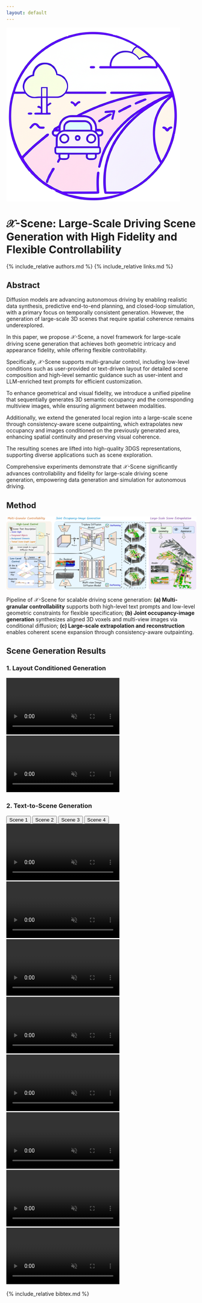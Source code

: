 ```yaml
---
layout: default
---
```


<div class="title-container">
  <img src="assets/images/logo.png" alt="Logo" class="logo">
  <h1>
    <span class="main-title"><span class="x-scene_1">𝒳</span><span class="x-scene_2">-</span><span class="x-scene_3">S</span><span class="x-scene_4">c</span><span class="x-scene_5">e</span><span class="x-scene_6">n</span><span class="x-scene_7">e</span>: Large-Scale Driving Scene Generation with High Fidelity and Flexible Controllability</span>
  </h1>
</div>


{% include_relative authors.md %}
{% include_relative links.md %}


## Abstract

<div class="abstract">
Diffusion models are advancing autonomous driving by enabling realistic data synthesis, predictive end-to-end planning, and closed-loop simulation, with a primary focus on temporally consistent generation. However, the generation of <span class="highlight">large-scale 3D scenes</span> that require spatial coherence remains underexplored.

In this paper, we propose <span class="highlight-x-scene_1">𝒳</span><span class="highlight-x-scene_2">-</span><span class="highlight-x-scene_3">S</span><span class="highlight-x-scene_4">c</span><span class="highlight-x-scene_5">e</span><span class="highlight-x-scene_6">n</span><span class="highlight-x-scene_7">e</span>, a novel framework for large-scale driving scene generation that achieves both geometric intricacy and appearance fidelity, while offering flexible controllability.

Specifically, 𝒳<span class="italic">-Scene</span> supports <span class="highlight">multi-granular control</span>, including low-level conditions such as user-provided or text-driven layout for detailed scene composition and high-level semantic guidance such as user-intent and LLM-enriched text prompts for efficient customization.

To enhance geometrical and visual fidelity, we introduce a unified pipeline that sequentially generates 3D semantic occupancy and the corresponding multiview images, while ensuring alignment between modalities. 

Additionally, we extend the generated local region into a large-scale scene through <span class="highlight">consistency-aware scene outpainting,</span> which extrapolates new occupancy and images conditioned on the previously generated area, enhancing spatial continuity and preserving visual coherence.

The resulting scenes are lifted into high-quality 3DGS representations, supporting diverse applications such as scene exploration.

Comprehensive experiments demonstrate that 𝒳<span class="italic">-Scene</span> significantly advances controllability and fidelity for <span class="highlight">large-scale driving scene generation</span>, empowering data generation and simulation for autonomous driving.
</div>


## Method

<div class="method-container">
  <img src="assets/images/pipeline.png" alt="Pipeline Image" class="method-image">

  <p class="method-caption">
  Pipeline of <span class="x-scene_1">𝒳</span><span class="x-scene_2">-</span><span class="x-scene_3">S</span><span class="x-scene_4">c</span><span class="x-scene_5">e</span><span class="x-scene_6">n</span><span class="x-scene_7">e</span> for scalable driving scene generation: <strong>(a) Multi-granular controllability</strong> supports both high-level text prompts and low-level geometric constraints for flexible specification;  <strong>(b) Joint occupancy-image generation</strong> synthesizes aligned 3D voxels and multi-view images via conditional diffusion; <strong>(c) Large-scale extrapolation and reconstruction</strong> enables coherent scene expansion through consistency-aware outpainting.
  </p>
</div>


## Scene Generation Results

### 1. Layout Conditioned Generation

<div class="demo-section">
  <div class="video-row">
    <video class="video-normal" autoplay loop muted playsinline preload="metadata">
      <source src="assets/images/generation_1.webm" type="video/webm">
    </video>
  </div>

  <div class="video-row">
    <video class="video-normal" autoplay loop muted playsinline preload="metadata">
      <source src="assets/images/generation_2.webm" type="video/webm">
    </video>
  </div>
</div>

### 2. Text-to-Scene Generation
<!-- <div class="demo-section">
  <div class="video-row">
    <img src="assets/images/text2scene_1_1.png" alt="Text2Scene 1_1" class="video-medium">
    <video class="video-medium" autoplay loop muted playsinline preload="metadata">
      <source src="assets/images/text2scene_1_2.webm" type="video/webm">
    </video>
  </div>

  <div class="video-row">
    <img src="assets/images/text2scene_2_1.png" alt="Text2Scene 2_1" class="video-medium">
    <video class="video-medium" autoplay loop muted playsinline preload="metadata">
      <source src="assets/images/text2scene_2_2.webm" type="video/webm">
    </video>
  </div>

  <div class="video-row">
    <img src="assets/images/text2scene_3_1.png" alt="Text2Scene 3_1" class="video-medium">
    <video class="video-medium" autoplay loop muted playsinline preload="metadata">
      <source src="assets/images/text2scene_3_2.webm" type="video/webm">
    </video>
  </div>

  <div class="video-row">
    <img src="assets/images/text2scene_4_1.png" alt="Text2Scene 4_1" class="video-medium">
    <video class="video-medium" autoplay loop muted playsinline preload="metadata">
      <source src="assets/images/text2scene_4_2.webm" type="video/webm">
    </video>
  </div>
</div> -->

<div class="button-row">
  <button class="toggle-btn active" onclick="showScene(1)">Scene 1</button>
  <button class="toggle-btn" onclick="showScene(2)">Scene 2</button>
  <button class="toggle-btn" onclick="showScene(3)">Scene 3</button>
  <button class="toggle-btn" onclick="showScene(4)">Scene 4</button>
</div>

<div class="demo-section">
  <div id="scene-1" class="video-row scene active">
    <video class="video-medium" autoplay loop muted playsinline preload="metadata">
      <source src="assets/images/text2scene_1_1.webm" type="video/webm">
    </video>
    <video class="video-medium" autoplay loop muted playsinline preload="metadata">
      <source src="assets/images/text2scene_1_2.webm" type="video/webm">
    </video>
  </div>

  <div id="scene-2" class="video-row scene">
    <video class="video-medium" autoplay loop muted playsinline preload="metadata">
      <source src="assets/images/text2scene_2_1.webm" type="video/webm">
    </video>
    <video class="video-medium" autoplay loop muted playsinline preload="metadata">
      <source src="assets/images/text2scene_2_2.webm" type="video/webm">
    </video>
  </div>

  <div id="scene-3" class="video-row scene">
    <video class="video-medium" autoplay loop muted playsinline preload="metadata">
      <source src="assets/images/text2scene_3_1.webm" type="video/webm">
    </video>
    <video class="video-medium" autoplay loop muted playsinline preload="metadata">
      <source src="assets/images/text2scene_3_2.webm" type="video/webm">
    </video>
  </div>

  <div id="scene-4" class="video-row scene">
    <video class="video-medium" autoplay loop muted playsinline preload="metadata">
      <source src="assets/images/text2scene_4_1.webm" type="video/webm">
    </video>
    <video class="video-medium" autoplay loop muted playsinline preload="metadata">
      <source src="assets/images/text2scene_4_2.webm" type="video/webm">
    </video>
  </div>
</div>


{% include_relative bibtex.md %}

